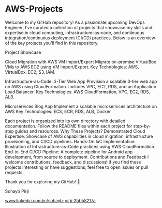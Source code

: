 # AWS-Projects
Welcome to my GitHub repository! As a passionate upcoming DevOps Engineer, I've curated a collection of projects that showcase my skills and expertise in cloud computing, infrastructure-as-code, and continuous integration/continuous deployment (CI/CD) practices. Below is an overview of the key projects you'll find in this repository.

Project Showcase

Cloud Migration with AWS VM Import/Export
Migrate on-premise VirtualBox VMs to AWS EC2 using VM Import/Export.
Key Technologies: AWS, VirtualBox, EC2, S3, IAM.

Infrastructure-as-Code: 3-Tier Web App
Provision a scalable 3-tier web app on AWS using CloudFormation.
Includes VPC, EC2, RDS, and an Application Load Balancer.
Key Technologies: AWS CloudFormation, VPC, EC2, RDS, ALB.

Microservices Blog App
Implement a scalable microservices architecture on AWS
Key Technologies: ECS, ECR, RDS, ALB, Docker


Each project is organized into its own directory with detailed documentation.
Follow the README files within each project for step-by-step guides and resources.
Why These Projects?
Demonstrated Cloud Expertise: Showcase of AWS capabilities in cloud migration, infrastructure provisioning, and CI/CD pipelines.
Hands-On IaC Implementation: Illustration of Infrastructure-as-Code practices using AWS CloudFormation.
End-to-End CI/CD Pipeline: A complete pipeline for Android app development, from source to deployment.
Contributions and Feedback
I welcome contributions, feedback, and discussions! If you find these projects interesting or have suggestions, feel free to open issues or pull requests.

Thank you for exploring my GitHub! 🚀


Suhayb Pirji

www.linkedin.com/in/suhayb-pirji-2bb58217a
